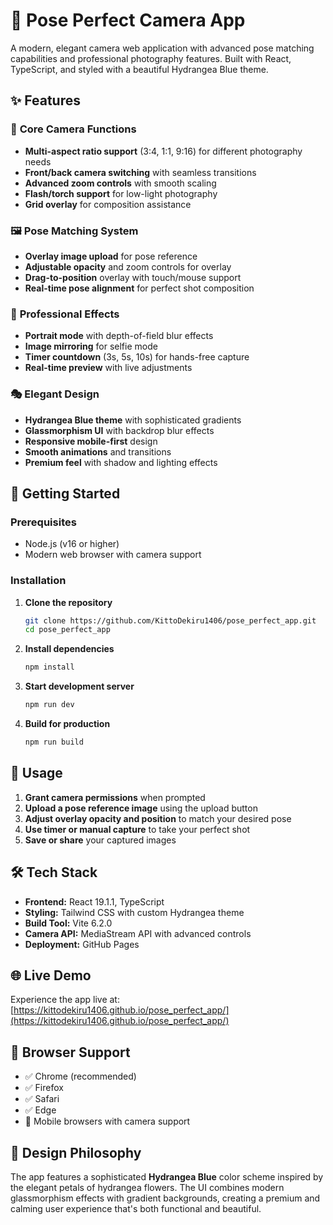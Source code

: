 # 📸 Pose Perfect Camera App

A modern, elegant camera web application with advanced pose matching capabilities and professional photography features. Built with React, TypeScript, and styled with a beautiful Hydrangea Blue theme.

## ✨ Features

### 🎯 **Core Camera Functions**
- **Multi-aspect ratio support** (3:4, 1:1, 9:16) for different photography needs
- **Front/back camera switching** with seamless transitions
- **Advanced zoom controls** with smooth scaling
- **Flash/torch support** for low-light photography
- **Grid overlay** for composition assistance

### 🖼️ **Pose Matching System**
- **Overlay image upload** for pose reference
- **Adjustable opacity** and zoom controls for overlay
- **Drag-to-position** overlay with touch/mouse support
- **Real-time pose alignment** for perfect shot composition

### 🎨 **Professional Effects**
- **Portrait mode** with depth-of-field blur effects
- **Image mirroring** for selfie mode
- **Timer countdown** (3s, 5s, 10s) for hands-free capture
- **Real-time preview** with live adjustments

### 🎭 **Elegant Design**
- **Hydrangea Blue theme** with sophisticated gradients
- **Glassmorphism UI** with backdrop blur effects
- **Responsive mobile-first** design
- **Smooth animations** and transitions
- **Premium feel** with shadow and lighting effects

## 🚀 Getting Started

### Prerequisites
- Node.js (v16 or higher)
- Modern web browser with camera support

### Installation

1. **Clone the repository**
   ```bash
   git clone https://github.com/KittoDekiru1406/pose_perfect_app.git
   cd pose_perfect_app
   ```

2. **Install dependencies**
   ```bash
   npm install
   ```

3. **Start development server**
   ```bash
   npm run dev
   ```

4. **Build for production**
   ```bash
   npm run build
   ```

## 📱 Usage

1. **Grant camera permissions** when prompted
2. **Upload a pose reference image** using the upload button
3. **Adjust overlay opacity and position** to match your desired pose
4. **Use timer or manual capture** to take your perfect shot
5. **Save or share** your captured images

## 🛠️ Tech Stack

- **Frontend:** React 19.1.1, TypeScript
- **Styling:** Tailwind CSS with custom Hydrangea theme
- **Build Tool:** Vite 6.2.0
- **Camera API:** MediaStream API with advanced controls
- **Deployment:** GitHub Pages

## 🌐 Live Demo

Experience the app live at: [https://kittodekiru1406.github.io/pose_perfect_app/](https://kittodekiru1406.github.io/pose_perfect_app/)

## 📱 Browser Support

- ✅ Chrome (recommended)
- ✅ Firefox
- ✅ Safari
- ✅ Edge
- 📱 Mobile browsers with camera support

## 🎨 Design Philosophy

The app features a sophisticated **Hydrangea Blue** color scheme inspired by the elegant petals of hydrangea flowers. The UI combines modern glassmorphism effects with gradient backgrounds, creating a premium and calming user experience that's both functional and beautiful.
